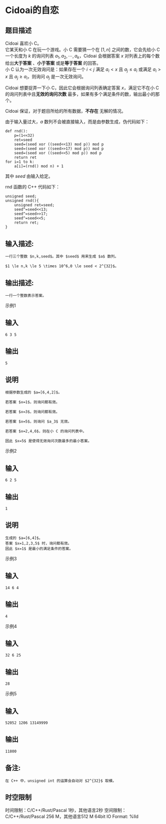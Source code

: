 # Cidoai的自恋

## 题目描述

Cidoai 喜欢小 C。  
它某天和小 C 在玩一个游戏。小 C 需要猜一个在 $[1,n]$ 之间的数，它会先给小 C 一个长度为 $k$ 的询问列表 $a_1,a_2,\cdots,a_k$，Cidoai 会根据答案 $x$ 对列表上的每个数给出**大于答案** 、**小于答案** 或是**等于答案** 的回答。  
小 C 认为一次无效询问是：如果存在一个 $i<j$ 满足 $a_i<x$ 且 $a_j \le a_i$ 或满足 $a_i>x$ 且 $a_j \ge a_i$，则询问 $a_j$ 是一次无效询问。  


Cidoai 想要捉弄一下小 C，因此它会根据询问列表确定答案 $x$，满足它不在小 C 的询问列表中且**无效的询问次数** 最多，如果有多个满足条件的数，输出最小的那个。 

Cidoai 保证，对于题目所给的所有数据，**不存在** 无解的情况。 

由于输入量过大，$a$ 数列不会被直接输入，而是由参数生成，伪代码如下： 
    
    
    def rnd():
        p=(1<<32)
        ret=seed
        seed=(seed xor ((seed<<13) mod p)) mod p
        seed=(seed xor ((seed>>17) mod p)) mod p
        seed=(seed xor ((seed<<5) mod p)) mod p
        return ret
    for i=1 to k: 
        a[i]=(rnd() mod n) + 1

其中 $seed$ 由输入给定。 

rnd 函数的 C++ 代码如下： 
    
    
    unsigned seed;
    unsigned rnd(){
    	unsigned ret=seed;
    	seed^=seed<<13;
    	seed^=seed>>17;
    	seed^=seed<<5;
    	return ret;
    }

## 输入描述:
    
    
    一行三个整数 $n,k,seed$。其中 $seed$ 用来生成 $a$ 数列。
    
    $1 \le n,k \le 5 \times 10^6,0 \le seed < 2^{32}$。

## 输出描述:
    
    
    一行一个整数表示答案。

示例1 

## 输入
    
    
    6 3 5

## 输出
    
    
    5

## 说明
    
    
    根据参数生成的 $a=[6,4,2]$。  
      
    若答案 $x=1$，则询问都有效。  
      
    若答案 $x=3$，则询问都有效。  
      
    若答案 $x=5$，则询问 $a_3$ 无效。  
      
    若答案 $x=2,4,6$，则在小 C 的询问列表中。  
      
    因此 $x=5$ 是使得无效询问次数最多的最小答案。  
    

示例2 

## 输入
    
    
    6 2 5

## 输出
    
    
    1

## 说明
    
    
    生成的 $a=[6,4]$。  
    答案 $x=1,2,3,5$ 时，询问都有效。  
    因此 $x=1$ 是最小的满足条件的答案。  
    

示例3 

## 输入
    
    
    14 6 4

## 输出
    
    
    4

示例4 

## 输入
    
    
    32 6 25

## 输出
    
    
    28

示例5 

## 输入
    
    
    52052 1206 13149999

## 输出
    
    
    11800

## 备注:
    
    
    在 C++ 中，unsigned int 的运算会自动对 $2^{32}$ 取模。  
    


## 时空限制

时间限制：C/C++/Rust/Pascal 1秒，其他语言2秒
空间限制：C/C++/Rust/Pascal 256 M，其他语言512 M
64bit IO Format: %lld
